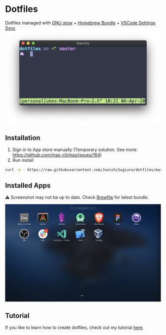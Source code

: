 # Dotfiles

Dotfiles managed with [GNU stow](https://www.gnu.org/software/stow/) + [Homebrew Bundle](https://github.com/Homebrew/homebrew-bundle) + [VSCode Settings Sync](https://code.visualstudio.com/docs/editor/settings-sync)
![CLI Screenshot](./static/screenshot-cli.png)

## Installation

1. Sign in to App store manually (Temporary solution. See more: <https://github.com/mas-cli/mas/issues/164>)
2. Run install

```sh
curl -o - https://raw.githubusercontent.com/JunichiSugiura/dotfiles/master/scripts/scripts/syncapp | sh
```

## Installed Apps

⚠️ Screenshot may not be up to date. Check [Brewfile](./Brewfile) for latest bundle.

![Apps Screenshot](./static/screenshot-apps.png)

## Tutorial

If you like to learn how to create dotfiles, check out my tutorial [here](https://github.com/JunichiSugiura/tutorials/tree/master/dotfiles).
